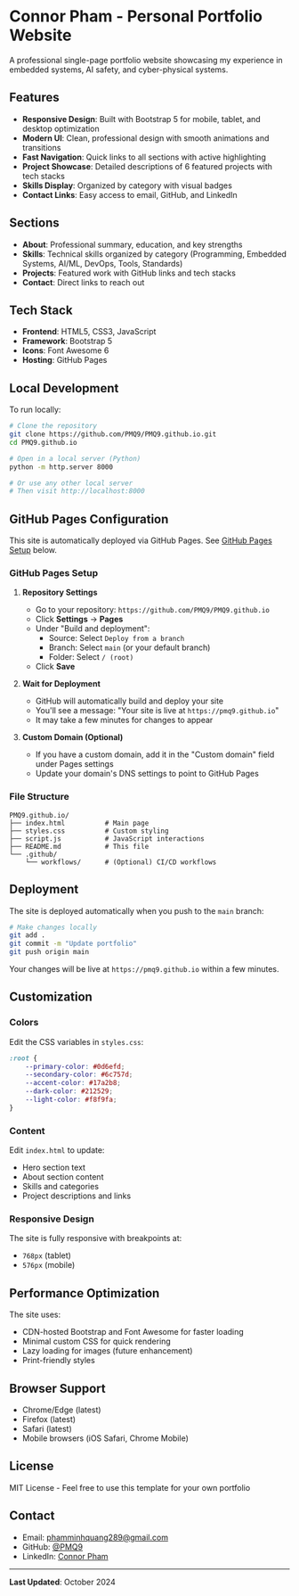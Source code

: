 # Connor Pham - Personal Portfolio Website

A professional single-page portfolio website showcasing my experience in embedded systems, AI safety, and cyber-physical systems.

## Features

- **Responsive Design**: Built with Bootstrap 5 for mobile, tablet, and desktop optimization
- **Modern UI**: Clean, professional design with smooth animations and transitions
- **Fast Navigation**: Quick links to all sections with active highlighting
- **Project Showcase**: Detailed descriptions of 6 featured projects with tech stacks
- **Skills Display**: Organized by category with visual badges
- **Contact Links**: Easy access to email, GitHub, and LinkedIn

## Sections

- **About**: Professional summary, education, and key strengths
- **Skills**: Technical skills organized by category (Programming, Embedded Systems, AI/ML, DevOps, Tools, Standards)
- **Projects**: Featured work with GitHub links and tech stacks
- **Contact**: Direct links to reach out

## Tech Stack

- **Frontend**: HTML5, CSS3, JavaScript
- **Framework**: Bootstrap 5
- **Icons**: Font Awesome 6
- **Hosting**: GitHub Pages

## Local Development

To run locally:

```bash
# Clone the repository
git clone https://github.com/PMQ9/PMQ9.github.io.git
cd PMQ9.github.io

# Open in a local server (Python)
python -m http.server 8000

# Or use any other local server
# Then visit http://localhost:8000
```

## GitHub Pages Configuration

This site is automatically deployed via GitHub Pages. See [GitHub Pages Setup](#github-pages-setup) below.

### GitHub Pages Setup

1. **Repository Settings**
   - Go to your repository: `https://github.com/PMQ9/PMQ9.github.io`
   - Click **Settings** → **Pages**
   - Under "Build and deployment":
     - Source: Select `Deploy from a branch`
     - Branch: Select `main` (or your default branch)
     - Folder: Select `/ (root)`
   - Click **Save**

2. **Wait for Deployment**
   - GitHub will automatically build and deploy your site
   - You'll see a message: "Your site is live at `https://pmq9.github.io`"
   - It may take a few minutes for changes to appear

3. **Custom Domain (Optional)**
   - If you have a custom domain, add it in the "Custom domain" field under Pages settings
   - Update your domain's DNS settings to point to GitHub Pages

### File Structure

```
PMQ9.github.io/
├── index.html          # Main page
├── styles.css          # Custom styling
├── script.js           # JavaScript interactions
├── README.md           # This file
└── .github/
    └── workflows/      # (Optional) CI/CD workflows
```

## Deployment

The site is deployed automatically when you push to the `main` branch:

```bash
# Make changes locally
git add .
git commit -m "Update portfolio"
git push origin main
```

Your changes will be live at `https://pmq9.github.io` within a few minutes.

## Customization

### Colors

Edit the CSS variables in `styles.css`:

```css
:root {
    --primary-color: #0d6efd;
    --secondary-color: #6c757d;
    --accent-color: #17a2b8;
    --dark-color: #212529;
    --light-color: #f8f9fa;
}
```

### Content

Edit `index.html` to update:
- Hero section text
- About section content
- Skills and categories
- Project descriptions and links

### Responsive Design

The site is fully responsive with breakpoints at:
- `768px` (tablet)
- `576px` (mobile)

## Performance Optimization

The site uses:
- CDN-hosted Bootstrap and Font Awesome for faster loading
- Minimal custom CSS for quick rendering
- Lazy loading for images (future enhancement)
- Print-friendly styles

## Browser Support

- Chrome/Edge (latest)
- Firefox (latest)
- Safari (latest)
- Mobile browsers (iOS Safari, Chrome Mobile)

## License

MIT License - Feel free to use this template for your own portfolio

## Contact

- Email: [phamminhquang289@gmail.com](mailto:phamminhquang289@gmail.com)
- GitHub: [@PMQ9](https://github.com/PMQ9)
- LinkedIn: [Connor Pham](https://www.linkedin.com/in/quang-pham-392203244/)

---

**Last Updated**: October 2024